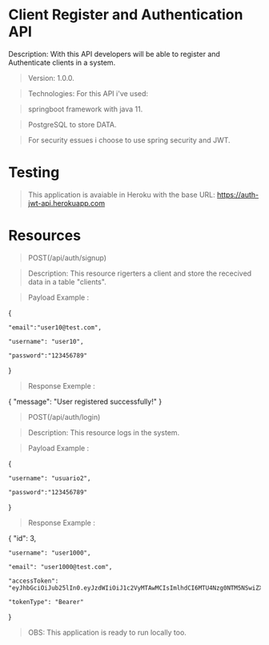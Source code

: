 # Client Register and Authentication API
Description: With this API developers will be able to register and Authenticate clients in a system.
>Version: 1.0.0.

>Technologies: For this API i've used: 

>springboot framework with java 11.

>PostgreSQL to store DATA. 

>For security essues i choose to use spring security and JWT.

# Testing
>This application is avaiable in Heroku with the base URL: https://auth-jwt-api.herokuapp.com

# Resources
> POST(/api/auth/signup)

>Description: This resource rigerters a client and store the rececived data in a table "clients".

> Payload Example :

 {

	"email":"user10@test.com",

	"username": "user10",

	"password":"123456789"

}

> Response Exemple :


{
    "message": "User registered successfully!"
}



> POST(/api/auth/login)

>Description: This resource logs in the system.

> Payload Example :

 {

	"username": "usuario2",

	"password":"123456789"

}

> Response Example :

{
    "id": 3,
    
    "username": "user1000",
    
    "email": "user1000@test.com",
    
    "accessToken": "eyJhbGciOiJub25lIn0.eyJzdWIiOiJ1c2VyMTAwMCIsImlhdCI6MTU4Nzg0NTM5NSwiZXhwIjoxNTg3OTMxNzk1fQ.",
    
    "tokenType": "Bearer"
}

>OBS: This application is ready to run locally too.
